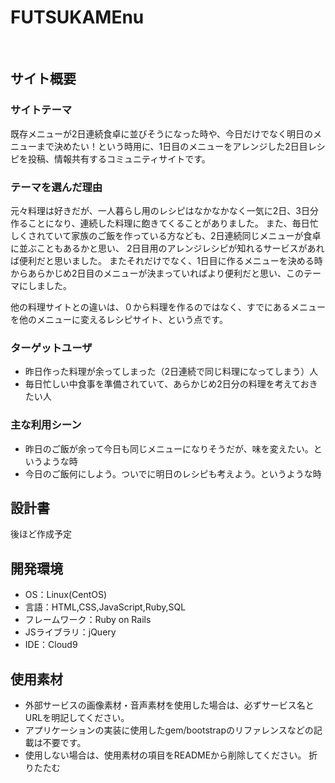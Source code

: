 # FUTSUKAMEnu
<!--ここにアプリ名を入力-->
​
## サイト概要
### サイトテーマ
<!--何を『目的』とし、どのような『分類』なのかを簡潔に書く-->
既存メニューが2日連続食卓に並びそうになった時や、今日だけでなく明日のメニューまで決めたい！という時用に、1日目のメニューをアレンジした2日目レシピを投稿、情報共有するコミュニティサイトです。

### テーマを選んだ理由
<!--なぜこのようなテーマにしたかを説明する-->
元々料理は好きだが、一人暮らし用のレシピはなかなかなく一気に2日、3日分作ることになり、連続した料理に飽きてくることがありました。
また、毎日忙しくされていて家族のご飯を作っている方なども、2日連続同じメニューが食卓に並ぶこともあるかと思い、
2日目用のアレンジレシピが知れるサービスがあれば便利だと思いました。
またそれだけでなく、1日目に作るメニューを決める時からあらかじめ2日目のメニューが決まっていればより便利だと思い、このテーマにしました。

他の料理サイトとの違いは、０から料理を作るのではなく、すでにあるメニューを他のメニューに変えるレシピサイト、という点です。

### ターゲットユーザ
<!--誰に使ってもらうかを具体的に記載する-->
* 昨日作った料理が余ってしまった（2日連続で同じ料理になってしまう）人
* 毎日忙しい中食事を準備されていて、あらかじめ2日分の料理を考えておきたい人
​
### 主な利用シーン
<!--どのような時に使うのかの状況を記載すること-->
* 昨日のご飯が余って今日も同じメニューになりそうだが、味を変えたい。というような時
* 今日のご飯何にしよう。ついでに明日のレシピも考えよう。というような時

## 設計書
<!--テーマを設定・提出する時点では不要です-->
​後ほど作成予定
## 開発環境
- OS：Linux(CentOS)
- 言語：HTML,CSS,JavaScript,Ruby,SQL
- フレームワーク：Ruby on Rails
- JSライブラリ：jQuery
- IDE：Cloud9
​
## 使用素材
- 外部サービスの画像素材・音声素材を使用した場合は、必ずサービス名とURLを明記してください。
- アプリケーションの実装に使用したgem/bootstrapのリファレンスなどの記載は不要です。
- 使用しない場合は、使用素材の項目をREADMEから削除してください。
折りたたむ
